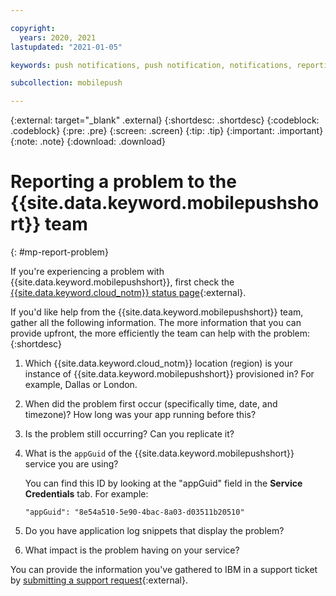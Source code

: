 ```yaml
---

copyright:
  years: 2020, 2021
lastupdated: "2021-01-05"

keywords: push notifications, push notification, notifications, reporting a problem

subcollection: mobilepush

---
```


{:external: target="_blank" .external}
{:shortdesc: .shortdesc}
{:codeblock: .codeblock}
{:pre: .pre}
{:screen: .screen}
{:tip: .tip}
{:important: .important}
{:note: .note}
{:download: .download}

# Reporting a problem to the {{site.data.keyword.mobilepushshort}} team 
{: #mp-report-problem}

If you're experiencing a problem with {{site.data.keyword.mobilepushshort}}, first check the [{{site.data.keyword.cloud_notm}} status page](https://cloud.ibm.com/status?selected=status){:external}. 

If you'd like help from the {{site.data.keyword.mobilepushshort}} team, gather all the following information. The more information that you can provide upfront, the more efficiently the team can help with the problem:
{:shortdesc}

1. Which {{site.data.keyword.cloud_notm}} location (region) is your instance of {{site.data.keyword.mobilepushshort}} provisioned in? For example, Dallas or London. 
1. When did the problem first occur (specifically time, date, and timezone)? How long was your app running before this?
1. Is the problem still occurring? Can you replicate it?
1. What is the `appGuid` of the {{site.data.keyword.mobilepushshort}} service you are using? 

   You can find this ID by looking at the "appGuid" field in the **Service Credentials** tab. For example:

   ```
   "appGuid": "8e54a510-5e90-4bac-8a03-d03511b20510"
   ```

1. Do you have application log snippets that display the problem?
1. What impact is the problem having on your service?

You can provide the information you've gathered to IBM in a support ticket by [submitting a support request](/docs/get-support?topic=get-support-using-avatar#using-avatar){:external}.
